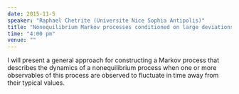 ```yaml
---
date: 2015-11-5
speaker: "Raphael Chetrite (Universite Nice Sophia Antipolis)"
title: "Nonequilibrium Markov processes conditioned on large deviations"
time: "4:00 pm"
venue: ""
---
```

I will present a general approach for constructing a Markov
process that describes the dynamics of a nonequilibrium process when one or
more observables of this process are observed to fluctuate in time away from
their typical values.
